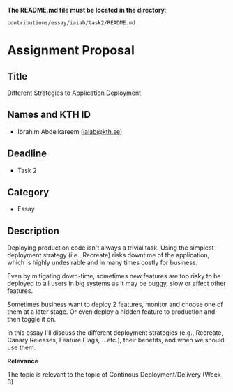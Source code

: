 **The README.md file must be located in the directory**:

`contributions/essay/iaiab/task2/README.md`

# Assignment Proposal

## Title

Different Strategies to Application Deployment

## Names and KTH ID

  - Ibrahim Abdelkareem (iaiab@kth.se)

## Deadline

- Task 2

## Category

- Essay

## Description

Deploying production code isn't always a trivial task. Using the simplest deployment strategy (i.e., Recreate) risks downtime of the application, which is highly undesirable and in many times costly for business. 

Even by mitigating down-time, sometimes new features are too risky to be deployed to all users in big systems as it may be buggy, slow or affect other features.

Sometimes business want to deploy 2 features, monitor and choose one of them at a later stage. Or even deploy a hidden feature to production and then toggle it on.

In this essay I'll discuss the different deployment strategies (e.g., Recreate, Canary Releases, Feature Flags, ...etc.), their benefits, and when we should use them.

**Relevance**

The topic is relevant to the topic of Continous Deployment/Delivery (Week 3)
